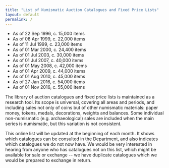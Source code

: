 ```yaml
---
title: "List of Numismatic Auction Catalogues and Fixed Price Lists"
layout: default
permalink: /
---
```


* As of 22 Sep 1996, c. 15,000 items  
* As of 08 Apr 1999, c. 22,000 items
* As of 11 Jul 1999, c. 23,000 items
* As of 01 Mar 2000, c. 24,400 items
* As of 01 Jul 2003, c. 30,000 items
* As of 01 Jul 2007, c. 40,000 items
* As of 01 May 2008, c. 42,000 items
* As of 01 Apr 2009, c. 44,000 items
* As of 01 Aug 2010, c. 45,000 items
* As of 27 Jan 2016, c. 54,000 items
* As of 01 Nov 2016, c. 55,000 items

The library of auction catalogues and fixed price lists is maintained as a research tool. Its scope is universal, covering all areas and periods, and including sales not only of coins but of other numismatic materials: paper money, tokens, medals, decorations, weights and balances. Some individual non-numismatic (e.g. archaeological) sales are included when the main series is numismatic, but this variation is not consistent.

This online list will be updated at the beginning of each month. It shows which catalogues can be consulted in the Department, and also indicates which catalogues we do not now have. We would be very interested in hearing from anyone who has catalogues not on this list, which might be available for sale or exchange -- we have duplicate catalogues which we would be prepared to exchange in return.
